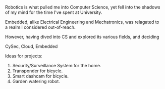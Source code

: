 Robotics is what pulled me into Computer Science, yet fell into the shadows of my mind for the time I've spent at University. 

Embedded, alike Electrical Engineering and Mechatronics, was relagated to a realm I considered out-of-reach.

However, having dived into CS and explored its various fields, and deciding 

CySec, Cloud, Embedded

Ideas for projects:
  1. Security/Surveillance System for the home.
  2. Transponder for bicycle.
  3. Smart dashcam for bicycle.
  4. Garden watering robot.
